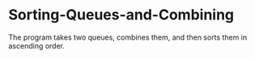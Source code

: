 # Sorting-Queues-and-Combining
The program takes two queues, combines them, and then sorts them in ascending order.
